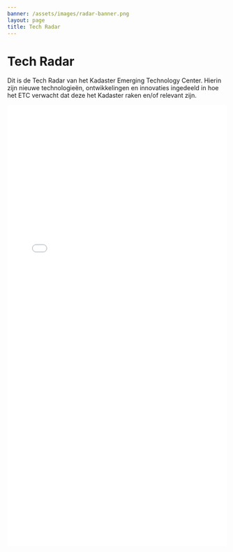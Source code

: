 ```yaml
---
banner: /assets/images/radar-banner.png
layout: page
title: Tech Radar
---
```

# Tech Radar

Dit is de Tech Radar van het Kadaster Emerging Technology Center.
Hierin zijn nieuwe technologieën, ontwikkelingen en innovaties ingedeeld in hoe het ETC verwacht dat deze het Kadaster raken en/of relevant zijn.


<iframe class="tech-radar" src="dist/index.html" frameborder="0" height="1010px" width="100%">
</iframe>
